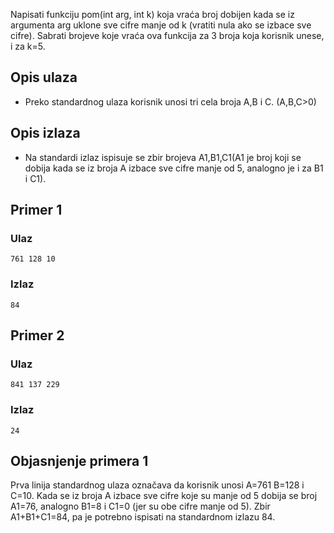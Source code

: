 
Napisati funkciju pom(int arg, int k) koja vraća broj dobijen kada se iz argumenta arg uklone sve cifre manje od k (vratiti nula ako se izbace sve cifre). Sabrati brojeve koje vraća ova funkcija za 3 broja koja korisnik unese, i za k=5.

## Opis ulaza

  - Preko standardnog ulaza korisnik unosi tri cela broja A,B i C. (A,B,C>0)

## Opis izlaza

  - Na standardi izlaz ispisuje se zbir brojeva A1,B1,C1(A1 je broj koji se dobija kada se iz broja A izbace sve cifre manje od 5, analogno je i za B1 i C1).

## Primer 1

### Ulaz

~~~
761 128 10
~~~

### Izlaz

~~~
84
~~~

## Primer 2

### Ulaz

~~~
841 137 229
~~~

### Izlaz

~~~
24
~~~

## Objasnjenje primera 1

Prva linija standardnog ulaza označava da korisnik unosi A=761 B=128 i C=10. Kada se iz broja A izbace sve cifre koje su manje od 5 dobija se broj A1=76, analogno B1=8 i C1=0 (jer su obe cifre manje od 5). Zbir A1+B1+C1=84, pa je potrebno ispisati na standardnom izlazu 84.
